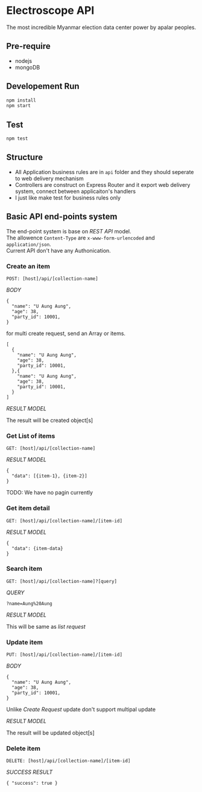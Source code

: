 Electroscope API
================

The most incredible Myanmar election data center power by apalar peoples.

## Pre-require

- nodejs
- mongoDB

## Developement Run

```bash
npm install
npm start
```

## Test

```bash
npm test
```

## Structure

- All Application business rules are in `api` folder and 
they should seperate to web delivery mechanism
- Controllers are construct on Express Router and
it export web delivery system, connect between applicaiton's
handlers
- I just like make test for business rules only

## Basic API end-points system

The end-point system is base on *REST API* model.  
The allowence `Content-Type` are `x-www-form-urlencoded` and `application/json`.  
Current API don't have any Authonication.

### Create an item
`POST: [host]/api/[collection-name]`

*BODY*
```
{
  "name": "U Aung Aung",
  "age": 38,
  "party_id": 10001,
}
```

for multi create request, send an Array or items.

```
[
  {
    "name": "U Aung Aung",
    "age": 38,
    "party_id": 10001,
  },{
    "name": "U Aung Aung",
    "age": 38,
    "party_id": 10001,
  }
]
```

*RESULT MODEL*

The result will be created object[s]

### Get List of items
`GET: [host]/api/[collection-name]`

*RESULT MODEL*

```
{
  "data": [{item-1}, {item-2}]
}
```

TODO: We have no pagin currently

### Get item detail
`GET: [host]/api/[collection-name]/[item-id]`

*RESULT MODEL*

```
{
  "data": {item-data}
}
```

### Search item
`GET: [host]/api/[collection-name]?[query]`

*QUERY*

`?name=Aung%20Aung`

*RESULT MODEL*

This will be same as *list request*

### Update item
`PUT: [host]/api/[collection-name]/[item-id]`

*BODY*
```
{
  "name": "U Aung Aung",
  "age": 38,
  "party_id": 10001,
}
```

Unlike *Create Request* update don't support multipal update


*RESULT MODEL*

The result will be updated object[s]

### Delete item
`DELETE: [host]/api/[collection-name]/[item-id]`

*SUCCESS RESULT*

`{ "success": true }`

